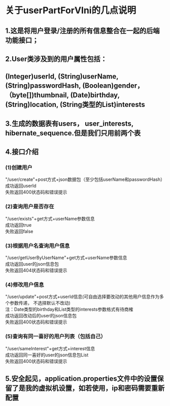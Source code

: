 # 关于userPartForVIni的几点说明
## 1.这是将用户登录/注册的所有信息整合在一起的后端功能接口；
## 2.User类涉及到的用户属性包括：  
## (Integer)userId, (String)userName, (String)passwordHash, (Boolean)gender，（byte[])thumbnail, (Date)birthday, (String)location, (String类型的List)interests
## 3.生成的数据表有users， user_interests, hibernate_sequence.但是我们只用前两个表
## 4.接口介绍
### (1)创建用户
"/user/create"+post方式+json数据包（至少包括userName和passwordHash）  
成功返回userId  
失败返回400状态码和错误提示
### (2)查询用户是否存在
"/user/exists"+get方式+userName参数信息  
成功返回true  
失败返回false
### (3)根据用户名查询用户信息
"/user/getUserByUserName"+get方式+userName参数信息  
成功返回user的json信息包  
失败返回404状态码和错误提示
### (4)修改用户信息
"/user/update"+post方式+userId信息(可自由选择要改动的其他用户信息作为多个参数传递， 不选择默认不改动)  
注：Date类型的birthday和List类型的interests参数格式有待商榷  
成功返回改动后的user的json信息包  
失败返回400状态码和错误提示
### (5)查询有同一喜好的用户列表（包括自己）
"/user/sameInterest"+get方式+interest信息  
成功返回同一喜好的user的json信息包List  
失败返回400状态码和错误提示
## 5.安全起见，application.properties文件中的设置保留了是我的虚拟机设置，如若使用，ip和密码需要重新配置

